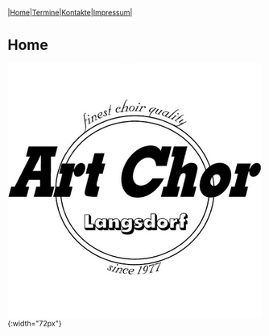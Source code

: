 |[Home](index.md)|[Termine](termine.md)|[Kontakte](kontakte.md)|[Impressum](impressum.md)|

# Home

![Logo](img/artchorlogo.jpg){:width="72px"}
